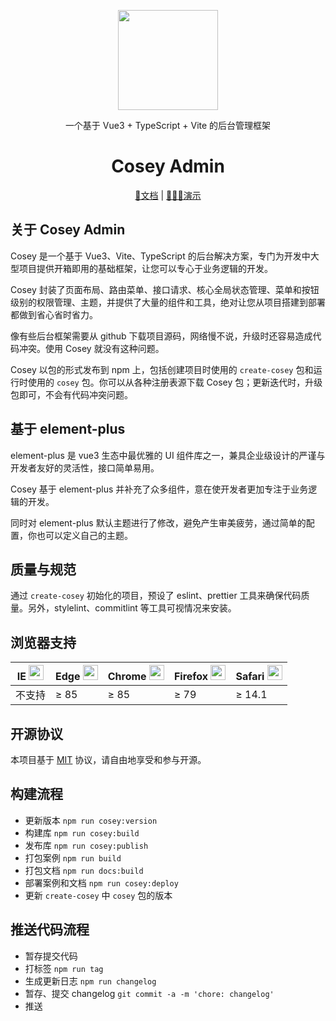 <div align="center">
  <p>
    <img width="160" src="https://fastly.jsdelivr.net/npm/@gunny/files@latest/cosey-logo.svg" />
  </p>

  <p>一个基于 Vue3 + TypeScript + Vite 的后台管理框架</p>

  <h1>Cosey Admin</h1>

[📖文档](https://docs.cosey.wzt.zone/) | [🧑🏻‍🏫演示](https://cosey.wzt.zone/)

</div>

## 关于 Cosey Admin

Cosey 是一个基于 Vue3、Vite、TypeScript 的后台解决方案，专门为开发中大型项目提供开箱即用的基础框架，让您可以专心于业务逻辑的开发。

Cosey 封装了页面布局、路由菜单、接口请求、核心全局状态管理、菜单和按钮级别的权限管理、主题，并提供了大量的组件和工具，绝对让您从项目搭建到部署都做到省心省时省力。

像有些后台框架需要从 github 下载项目源码，网络慢不说，升级时还容易造成代码冲突。使用 Cosey 就没有这种问题。

Cosey 以包的形式发布到 npm 上，包括创建项目时使用的 `create-cosey` 包和运行时使用的 `cosey` 包。你可以从各种注册表源下载 Cosey 包；更新迭代时，升级包即可，不会有代码冲突问题。

## 基于 element-plus

element-plus 是 vue3 生态中最优雅的 UI 组件库之一，兼具企业级设计的严谨与开发者友好的灵活性，接口简单易用。

Cosey 基于 element-plus 并补充了众多组件，意在使开发者更加专注于业务逻辑的开发。

同时对 element-plus 默认主题进行了修改，避免产生审美疲劳，通过简单的配置，你也可以定义自己的主题。

## 质量与规范

通过 `create-cosey` 初始化的项目，预设了 eslint、prettier 工具来确保代码质量。另外，stylelint、commitlint 等工具可视情况来安装。

## 浏览器支持

<table>
  <thead>
    <tr>
      <th>IE <img src="https://fastly.jsdelivr.net/npm/@gunny/files@latest/LogosInternetexplorer.svg" width="24" height="24" /></th>
      <th>Edge <img src="https://fastly.jsdelivr.net/npm/@gunny/files@latest/LogosMicrosoftEdge.svg" width="24" height="24" /></th>
      <th>Chrome <img src="https://fastly.jsdelivr.net/npm/@gunny/files@latest/LogosChrome.svg" width="24" height="24" /></th>
      <th>Firefox <img src="https://fastly.jsdelivr.net/npm/@gunny/files@latest/LogosFirefox.svg" width="24" height="24" /></th>
      <th>Safari <img src="https://fastly.jsdelivr.net/npm/@gunny/files@latest/LogosSafari.svg" width="24" height="24" /></th>
    </tr>
  </thead>
  <tbody>
    <tr>
      <td>不支持</td>
      <td>≥ 85</td>
      <td>≥ 85</td>
      <td>≥ 79</td>
      <td>≥ 14.1</td>
    </tr>
  </tbody>
</table>

## 开源协议

本项目基于 [MIT](https://zh.wikipedia.org/wiki/MIT%E8%A8%B1%E5%8F%AF%E8%AD%89) 协议，请自由地享受和参与开源。

## 构建流程

- 更新版本 `npm run cosey:version`
- 构建库 `npm run cosey:build`
- 发布库 `npm run cosey:publish`
- 打包案例 `npm run build`
- 打包文档 `npm run docs:build`
- 部署案例和文档 `npm run cosey:deploy`
- 更新 `create-cosey` 中 `cosey` 包的版本

## 推送代码流程

- 暂存提交代码
- 打标签 `npm run tag`
- 生成更新日志 `npm run changelog`
- 暂存、提交 changelog `git commit -a -m 'chore: changelog'`
- 推送
